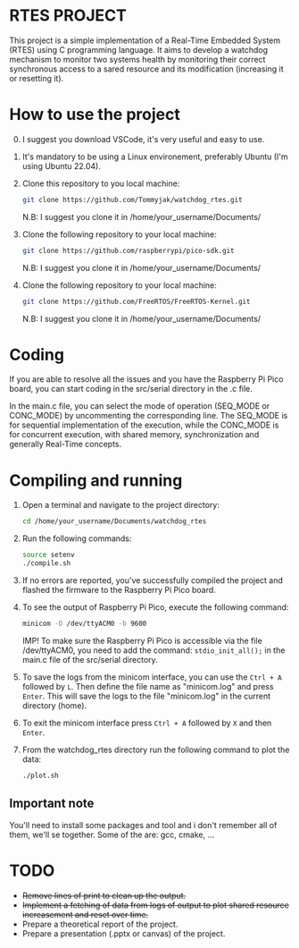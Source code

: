# RTES PROJECT
This project is a simple implementation of a Real-Time Embedded System (RTES) using C programming language. It aims to develop a watchdog mechanism to monitor two systems health by monitoring their correct synchronous access to a sared resource and its modification (increasing it or resetting it).

# How to use the project
0. I suggest you download VSCode, it's very useful and easy to use.
1. It's mandatory to be using a Linux environement, preferably Ubuntu (I'm using Ubuntu 22.04).
2. Clone this repository to you local machine:
   ```bash
   git clone https://github.com/Tommyjak/watchdog_rtes.git
   ```

   N.B: I suggest you clone it in /home/your_username/Documents/

3. Clone the following repository to your local machine:
   ```bash
   git clone https://github.com/raspberrypi/pico-sdk.git
    ```

   N.B: I suggest you clone it in /home/your_username/Documents/

4. Clone the following repository to your local machine:
   ```bash
   git clone https://github.com/FreeRTOS/FreeRTOS-Kernel.git
    ```

   N.B: I suggest you clone it in /home/your_username/Documents/

# Coding
If you are able to resolve all the issues and you have the Raspberry Pi Pico board, you can start coding in the src/serial directory in the .c file.

In the main.c file, you can select the mode of operation (SEQ_MODE or CONC_MODE) by uncommenting the corresponding line. The SEQ_MODE is for sequential implementation of the execution, while the CONC_MODE is for concurrent execution, with shared memory, synchronization and generally Real-Time concepts.

# Compiling and running
1. Open a terminal and navigate to the project directory:
   ```bash
   cd /home/your_username/Documents/watchdog_rtes
   ```
2. Run the following commands:
   ```bash
   source setenv
   ./compile.sh
   ```
3. If no errors are reported, you've successfully compiled the project and flashed the firmware to the Raspberry Pi Pico board.
4. To see the output of Raspberry Pi Pico, execute the following command:
   ```bash
   minicom -D /dev/ttyACM0 -b 9600
   ```

   IMP! To make sure the Raspberry Pi Pico is accessible via the file /dev/ttyACM0, you need to add the command:
   `stdio_init_all();`
   in the main.c file of the src/serial directory.

5. To save the logs from the minicom interface, you can use the `Ctrl + A` followed by `L`. Then define the file name as "minicom.log" and press `Enter`. This will save the logs to the file "minicom.log" in the current directory (home).
6. To exit the minicom interface press `Ctrl + A` followed by `X` and then `Enter`.
7. From the watchdog_rtes directory run the following command to plot the data:
   ```bash
   ./plot.sh
   ```

## Important note
You'll need to install some packages and tool and i don't remember all of them, we'll se together.
Some of the are: gcc, cmake, ...

# TODO
- ~~Remove lines of print to clean up the output.~~
- ~~Implement a fetching of data from logs of output to plot shared resource increasement and reset over time.~~
- Prepare a theoretical report of the project.
- Prepare a presentation (.pptx or canvas) of the project. 